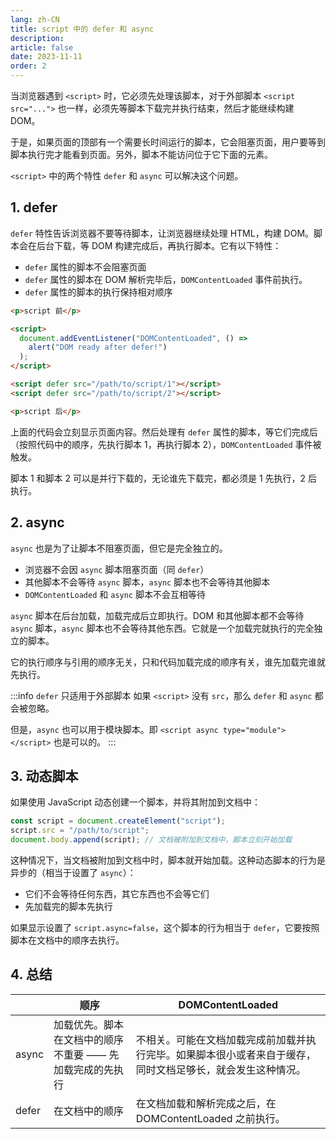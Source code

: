 ```yaml
---
lang: zh-CN
title: script 中的 defer 和 async
description:
article: false
date: 2023-11-11
order: 2
---
```


当浏览器遇到 `<script>` 时，它必须先处理该脚本，对于外部脚本 `<script src="...">` 也一样，必须先等脚本下载完并执行结束，然后才能继续构建 DOM。

于是，如果页面的顶部有一个需要长时间运行的脚本，它会阻塞页面，用户要等到脚本执行完才能看到页面。另外，脚本不能访问位于它下面的元素。

`<script>` 中的两个特性 `defer` 和 `async` 可以解决这个问题。

<!-- more -->

## 1. defer

`defer` 特性告诉浏览器不要等待脚本，让浏览器继续处理 HTML，构建 DOM。脚本会在后台下载，等 DOM 构建完成后，再执行脚本。它有以下特性：

- `defer` 属性的脚本不会阻塞页面
- `defer` 属性的脚本在 DOM 解析完毕后，`DOMContentLoaded` 事件前执行。
- `defer` 属性的脚本的执行保持相对顺序

```html
<p>script 前</p>

<script>
  document.addEventListener("DOMContentLoaded", () =>
    alert("DOM ready after defer!")
  );
</script>

<script defer src="/path/to/script/1"></script>
<script defer src="/path/to/script/2"></script>

<p>script 后</p>
```

上面的代码会立刻显示页面内容。然后处理有 `defer` 属性的脚本，等它们完成后（按照代码中的顺序，先执行脚本 1，再执行脚本 2），`DOMContentLoaded` 事件被触发。

脚本 1 和脚本 2 可以是并行下载的，无论谁先下载完，都必须是 1 先执行，2 后执行。

## 2. async

`async` 也是为了让脚本不阻塞页面，但它是完全独立的。

- 浏览器不会因 `async` 脚本阻塞页面（同 `defer`）
- 其他脚本不会等待 `async` 脚本，`async` 脚本也不会等待其他脚本
- `DOMContentLoaded` 和 `async` 脚本不会互相等待

`async` 脚本在后台加载，加载完成后立即执行。DOM 和其他脚本都不会等待 `async` 脚本，`async` 脚本也不会等待其他东西。它就是一个加载完就执行的完全独立的脚本。

它的执行顺序与引用的顺序无关，只和代码加载完成的顺序有关，谁先加载完谁就先执行。

:::info `defer` 只适用于外部脚本
如果 `<script>` 没有 `src`，那么 `defer` 和 `async` 都会被忽略。

但是，`async` 也可以用于模块脚本。即 `<script async type="module"></script>` 也是可以的。
:::

## 3. 动态脚本

如果使用 JavaScript 动态创建一个脚本，并将其附加到文档中：

```js
const script = document.createElement("script");
script.src = "/path/to/script";
document.body.append(script); // 文档被附加到文档中，脚本立刻开始加载
```

这种情况下，当文档被附加到文档中时，脚本就开始加载。这种动态脚本的行为是异步的（相当于设置了 `async`）：

- 它们不会等待任何东西，其它东西也不会等它们
- 先加载完的脚本先执行

如果显示设置了 `script.async=false`，这个脚本的行为相当于 `defer`，它要按照脚本在文档中的顺序去执行。

## 4. 总结

|       | 顺序                                                     | DOMContentLoaded                                                                                           |
| ----- | -------------------------------------------------------- | ---------------------------------------------------------------------------------------------------------- |
| async | 加载优先。脚本在文档中的顺序不重要 —— 先加载完成的先执行 | 不相关。可能在文档加载完成前加载并执行完毕。如果脚本很小或者来自于缓存，同时文档足够长，就会发生这种情况。 |
| defer | 在文档中的顺序                                           | 在文档加载和解析完成之后，在 DOMContentLoaded 之前执行。                                                   |
